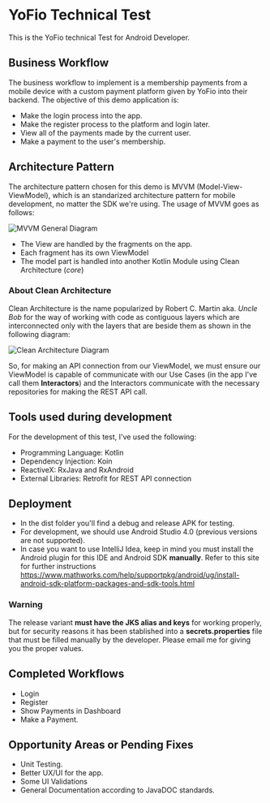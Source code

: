 # YoFio Technical Test
This is the YoFio technical Test for Android Developer.

## Business Workflow

The business workflow to implement is a membership payments from a mobile device with a custom payment platform given by YoFio into their backend. The objective of this demo application is:

- Make the login process into the app.
- Make the register process to the platform and login later.
- View all of the payments made by the current user.
- Make a payment to the user's membership.

## Architecture Pattern

The architecture pattern chosen for this demo is MVVM (Model-View-ViewModel), which is an standarized architecture pattern for mobile development, no matter the SDK we're using. The usage of MVVM goes as follows:

![MVVM General Diagram](https://miro.medium.com/max/875/1*5kNXJ7aFSGJvuh4r4egpTg.png)

- The View are handled by the fragments on the app.
- Each fragment has its own ViewModel
- The model part is handled into another Kotlin Module using Clean Architecture (*core*)

### About Clean Architecture

Clean Architecture is the name popularized by Robert C. Martin aka. _Uncle Bob_ for the way of working with code as contiguous layers which are interconnected only with the layers that are beside them as shown in the following diagram:

![Clean Architecture Diagram](https://xurxodev.com/content/images/2016/07/CleanArchitecture-8b00a9d7e2543fa9ca76b81b05066629.jpg)

So, for making an API connection from our ViewModel, we must ensure our ViewModel is capable of communicate with our Use Cases (in the app I've call them **Interactors**) and the Interactors communicate with the necessary repositories for making the REST API call.

## Tools used during development

For the development of this test, I've used the following:

- Programming Language: Kotlin
- Dependency Injection: Koin
- ReactiveX: RxJava and RxAndroid
- External Libraries: Retrofit for REST API connection

## Deployment

- In the dist folder you'll find a debug and release APK for testing.
- For development, we should use Android Studio 4.0 (previous versions are not supported).
- In case you want to use IntelliJ Idea, keep in mind you must install the Android plugin for this IDE and Android SDK **manually**. Refer to this site for further instructions https://www.mathworks.com/help/supportpkg/android/ug/install-android-sdk-platform-packages-and-sdk-tools.html

### **Warning**
The release variant **must have the JKS alias and keys** for working properly, but for security reasons it has been stablished into a **secrets.properties** file that must be filled manually by the developer. Please email me for giving you the proper values.

## Completed Workflows

- Login
- Register
- Show Payments in Dashboard
- Make a Payment.

## Opportunity Areas or Pending Fixes

- Unit Testing.
- Better UX/UI for the app.
- Some UI Validations
- General Documentation according to JavaDOC standards.
